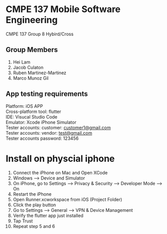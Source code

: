 # CMPE 137 Mobile Software Engineering
CMPE 137 Group 8 Hybird/Cross <br>
## Group Members
1. Hei Lam
2. Jacob Culaton
3. Ruben Martinez-Martinez
4. Marco Munoz Gil<br>

## App testing requirements
Platform: iOS APP<br>
Cross-platform tool: flutter<br>
IDE: Visucal Studio Code<br>
Emulator: Xcode iPhone Simulator<br>
Tester accounts: customer: customer1@gmail.com<br>
Tester accounts: vendor: test@gmail.com<br>
Tester accounts password: 123456<br>


# Install on physcial iphone
1. Connect the iPhone on Mac and Open XCode
2. Windows --> Device and Simulator
3. On iPhone, go to Settings --> Privacy & Security --> Developer Mode --> On
4. Restart the iPhone
5. Open Runner.xcworkspace from iOS (Project Folder)
6. Click the play button
7. Go to Settings --> General --> VPN & Device Management
8. Verify the flutter app just installed
9. Tap Trust
10. Repeat step 5 and 6 
